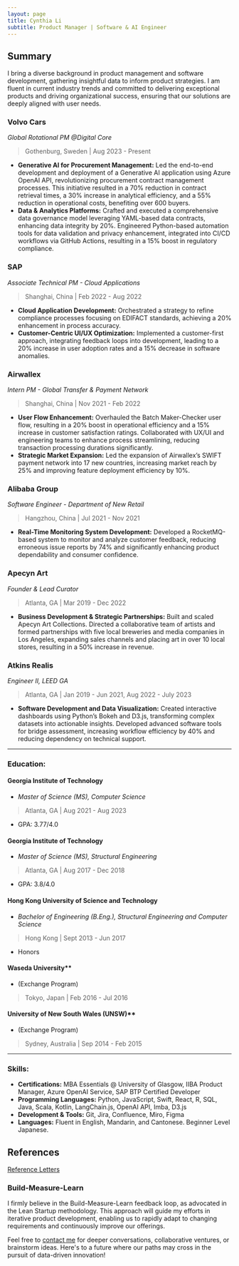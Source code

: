 ```yaml
---
layout: page
title: Cynthia Li
subtitle: Product Manager | Software & AI Engineer
---
```


## Summary

I bring a diverse background in product management and software development, gathering insightful data to inform product strategies. I am fluent in current industry trends and committed to delivering exceptional products and driving organizational success, ensuring that our solutions are deeply aligned with user needs.

### Volvo Cars
_Global Rotational PM @Digital Core_
> Gothenburg, Sweden \| Aug 2023 - Present

- **Generative AI for Procurement Management:** Led the end-to-end development and deployment of a Generative AI application using Azure OpenAI API, revolutionizing procurement contract management processes. This initiative resulted in a 70% reduction in contract retrieval times, a 30% increase in analytical efficiency, and a 55% reduction in operational costs, benefiting over 600 buyers.
- **Data & Analytics Platforms:** Crafted and executed a comprehensive data governance model leveraging YAML-based data contracts, enhancing data integrity by 20%. Engineered Python-based automation tools for data validation and privacy enhancement, integrated into CI/CD workflows via GitHub Actions, resulting in a 15% boost in regulatory compliance.

### SAP
_Associate Technical PM - Cloud Applications_
> Shanghai, China \| Feb 2022 - Aug 2022

- **Cloud Application Development:** Orchestrated a strategy to refine compliance processes focusing on EDIFACT standards, achieving a 20% enhancement in process accuracy.
- **Customer-Centric UI/UX Optimization:** Implemented a customer-first approach, integrating feedback loops into development, leading to a 20% increase in user adoption rates and a 15% decrease in software anomalies.

### Airwallex
_Intern PM - Global Transfer & Payment Network_
> Shanghai, China \| Nov 2021 - Feb 2022

- **User Flow Enhancement:** Overhauled the Batch Maker-Checker user flow, resulting in a 20% boost in operational efficiency and a 15% increase in customer satisfaction ratings. Collaborated with UX/UI and engineering teams to enhance process streamlining, reducing transaction processing durations significantly.
- **Strategic Market Expansion:** Led the expansion of Airwallex’s SWIFT payment network into 17 new countries, increasing market reach by 25% and improving feature deployment efficiency by 10%.

### Alibaba Group
_Software Engineer - Department of New Retail_
> Hangzhou, China \| Jul 2021 - Nov 2021

- **Real-Time Monitoring System Development:** Developed a RocketMQ-based system to monitor and analyze customer feedback, reducing erroneous issue reports by 74% and significantly enhancing product dependability and consumer confidence.

### Apecyn Art
_Founder & Lead Curator_
> Atlanta, GA \| Mar 2019 - Dec 2022

- **Business Development & Strategic Partnerships:** Built and scaled Apecyn Art Collections. Directed a collaborative team of artists and formed partnerships with five local breweries and media companies in Los Angeles, expanding sales channels and placing art in over 10 local stores, resulting in a 50% increase in revenue.

### Atkins Realis
_Engineer II, LEED GA_
> Atlanta, GA \| Jan 2019 - Jun 2021, Aug 2022 - July 2023

- **Software Development and Data Visualization:** Created interactive dashboards using Python’s Bokeh and D3.js, transforming complex datasets into actionable insights. Developed advanced software tools for bridge assessment, increasing workflow efficiency by 40% and reducing dependency on technical support.


<!-- ### Georgia Institute of Technology
_Graduate Student Assistant_
Atlanta, GA, Jan 2023 - May 2023

During my tenure as a Graduate Student Assistant at Georgia Tech, I was responsible for creating and executing Python workshops, which led to a 50% increase in student engagement. My role involved not only educational content creation but also managing lab resources and assisting in research projects. This experience sharpened my skills in data visualization and analytics, crucial for data-driven product management. -->

---

### Education:

#### Georgia Institute of Technology
- *Master of Science (MS), Computer Science*
>  Atlanta, GA \| Aug 2021 - Aug 2023
- GPA: 3.77/4.0

#### Georgia Institute of Technology
- *Master of Science (MS), Structural Engineering*
> Atlanta, GA \| Aug 2017 - Dec 2018
- GPA: 3.8/4.0

#### Hong Kong University of Science and Technology
- *Bachelor of Engineering (B.Eng.), Structural Engineering and Computer Science*
> Hong Kong \| Sept 2013 - Jun 2017
- Honors

#### Waseda University**
- (Exchange Program)
> Tokyo, Japan \| Feb 2016 - Jul 2016

#### University of New South Wales (UNSW)**
- (Exchange Program)
> Sydney, Australia \| Sep 2014 - Feb 2015

---

### Skills:

- **Certifications:** MBA Essentials @ University of Glasgow, IIBA Product Manager, Azure OpenAI Service, SAP BTP Certified Developer
- **Programming Languages:** Python, JavaScript, Swift, React, R, SQL, Java, Scala, Kotlin, LangChain.js, OpenAI API, Imba, D3.js
- **Development & Tools:** Git, Jira, Confluence, Miro, Figma
- **Languages:** Fluent in English, Mandarin, and Cantonese. Beginner Level Japanese.

<!-- ## Download My Resume
[Download Resume](resources/Cynthia_Li_resume.pdf) -->

## References
[Reference Letters](resources/reference_letters.pdf)

### Build-Measure-Learn
I firmly believe in the Build-Measure-Learn feedback loop, as advocated in the Lean Startup methodology. This approach will guide my efforts in iterative product development, enabling us to rapidly adapt to changing requirements and continuously improve our offerings.

Feel free to [contact me](mailto:cynthiamengyuanli@gmail.com) for deeper conversations, collaborative ventures, or brainstorm ideas. Here's to a future where our paths may cross in the pursuit of data-driven innovation!
